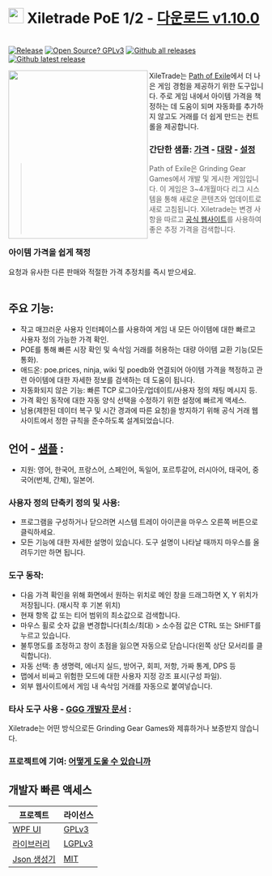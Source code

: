 # <img src="https://i.imgur.com/dhWQgtY.png" width="30" height="30"> Xiletrade PoE 1/2 - [다운로드 v1.10.0](https://github.com/maxensas/xiletrade/releases/download/1.10.0/Xiletrade_win-x64.7z)  

[<img width="20" height="15" src="https://user-images.githubusercontent.com/62154281/104107842-feae5080-52bf-11eb-8e8f-d8827f1f0334.png">](https://github.com/maxensas/xiletrade)
[<img width="20" height="15" src="https://user-images.githubusercontent.com/62154281/104107838-fd7d2380-52bf-11eb-8d47-f949fd7a3b58.png">](https://github.com/maxensas/xiletrade/blob/master/readme/README.kr.md)
[<img width="20" height="15" src="https://user-images.githubusercontent.com/62154281/104107835-fd7d2380-52bf-11eb-8e08-614b2610eca4.png">](https://github.com/maxensas/xiletrade/blob/master/readme/README.fr.md)
[<img width="20" height="15" src="https://user-images.githubusercontent.com/62154281/104107839-fe15ba00-52bf-11eb-807e-25088a595f33.png">](https://github.com/maxensas/xiletrade/blob/master/readme/README.es.md)
[<img width="20" height="15" src="https://user-images.githubusercontent.com/62154281/104107836-fd7d2380-52bf-11eb-8ba2-bcdc04dab8b9.png">](https://github.com/maxensas/xiletrade/blob/master/readme/README.de.md)
[<img width="20" height="15" src="https://user-images.githubusercontent.com/62154281/104107833-fce48d00-52bf-11eb-896a-c5671965cb51.png">](https://github.com/maxensas/xiletrade/blob/master/readme/README.pt.md)
[<img width="20" height="15" src="https://user-images.githubusercontent.com/62154281/104107837-fd7d2380-52bf-11eb-8df0-091c9d9cc05a.png">](https://github.com/maxensas/xiletrade/blob/master/readme/README.ru.md)
[<img width="20" height="15" src="https://user-images.githubusercontent.com/62154281/104107841-feae5080-52bf-11eb-8ca7-1f402cbf6e5e.png">](https://github.com/maxensas/xiletrade/blob/master/readme/README.th.md)
[<img width="20" height="15" src="https://user-images.githubusercontent.com/62154281/104107840-fe15ba00-52bf-11eb-939e-d98bba60877d.png">](https://github.com/maxensas/xiletrade/blob/master/readme/README.tw.md)
[<img width="20" height="15" src="https://user-images.githubusercontent.com/62154281/104107834-fce48d00-52bf-11eb-8902-02d5a6d457c8.png">](https://github.com/maxensas/xiletrade/blob/master/readme/README.cn.md)
[<img width="20" height="15" src="https://user-images.githubusercontent.com/62154281/222918792-06b9c888-bb96-40af-a27c-68b664fe60b5.png">](https://github.com/maxensas/xiletrade/blob/master/readme/README.jp.md)<br>
[![Release](https://img.shields.io/github/release/maxensas/xiletrade.svg)](https://github.com/maxensas/xiletrade/releases/) 
[![Open Source? GPLv3](https://badgen.net/badge/Open%20Source%20%3F/GPLv3/green?icon=github)](https://github.com/maxensas/xiletrade/tree/master/src)
[![Github all releases](https://img.shields.io/github/downloads/maxensas/xiletrade/total.svg)](https://GitHub.com/maxensas/xiletrade/releases/) [![Github latest release](https://img.shields.io/github/downloads/maxensas/xiletrade/latest/total.svg)](https://GitHub.com/maxensas/xiletrade/releases/)

<img align="left" width="275" height="332" src="https://user-images.githubusercontent.com/62154281/120822061-517df280-c556-11eb-9312-7e98127c6450.png">

XileTrade는 [Path of Exile](https://poe.game.daum.net/)에서 더 나은 게임 경험을 제공하기 위한 도구입니다. 주로 게임 내에서 아이템 가격을 책정하는 데 도움이 되며 자동화를 추가하지 않고도 거래를 더 쉽게 만드는 컨트롤을 제공합니다.
### 간단한 샘플: [가격](https://youtu.be/4mP3uOsr8oc) - [대량](https://youtu.be/6yuLZXTho-A) - [설정](https://youtu.be/libdIjrNM-8 )<br>
>Path of Exile은 Grinding Gear Games에서 개발 및 게시한 게임입니다. 이 게임은 3~4개월마다 리그 시스템을 통해 새로운 콘텐츠와 업데이트로 새로 고침됩니다.
>Xiletrade는 변경 사항을 따르고 [공식 웹사이트](https://poe.game.daum.net/trade/)를 사용하여 좋은 추정 가격을 검색합니다.
### 아이템 가격을 쉽게 책정
요청과 유사한 다른 판매와 적절한 가격 추정치를 즉시 받으세요.<br><br>

## 주요 기능:
* 작고 매끄러운 사용자 인터페이스를 사용하여 게임 내 모든 아이템에 대한 빠르고 사용자 정의 가능한 가격 확인.
* POE를 통해 빠른 시장 확인 및 속삭임 거래를 허용하는 대량 아이템 교환 기능(모든 통화).
* 애드온: poe.prices, ninja, wiki 및 poedb와 연결되어 아이템 가격을 책정하고 관련 아이템에 대한 자세한 정보를 검색하는 데 도움이 됩니다.
* 자동화되지 않은 기능: 빠른 TCP 로그아웃/업데이트/사용자 정의 채팅 메시지 등.
* 가격 확인 동작에 대한 자동 양식 선택을 수정하기 위한 설정에 빠르게 액세스.
* 남용(제한된 데이터 복구 및 시간 경과에 따른 요청)을 방지하기 위해 공식 거래 웹사이트에서 정한 규칙을 준수하도록 설계되었습니다.

## 언어 - [샘플](https://github.com/maxensas/xiletrade/blob/master/LANGUAGES.md) :
* 지원: 영어, 한국어, 프랑스어, 스페인어, 독일어, 포르투갈어, 러시아어, 태국어, 중국어(번체, 간체), 일본어.

### 사용자 정의 단축키 정의 및 사용:
* 프로그램을 구성하거나 닫으려면 시스템 트레이 아이콘을 마우스 오른쪽 버튼으로 클릭하세요.
* 모든 기능에 대한 자세한 설명이 있습니다. 도구 설명이 나타날 때까지 마우스를 올려두기만 하면 됩니다.

### 도구 동작:
* 다음 가격 확인을 위해 화면에서 원하는 위치로 메인 창을 드래그하면 X, Y 위치가 저장됩니다. (재시작 후 기본 위치)
* 현재 항목 값 또는 티어 범위의 최소값으로 검색합니다.
* 마우스 휠로 숫자 값을 변경합니다(최소/최대) > 소수점 값은 CTRL 또는 SHIFT를 누르고 있습니다.
* 불투명도를 조정하고 창이 초점을 잃으면 자동으로 닫습니다(왼쪽 상단 모서리를 클릭합니다).
* 자동 선택: 총 생명력, 에너지 실드, 방어구, 회피, 저항, 가짜 통계, DPS 등
* 맵에서 비싸고 위험한 모드에 대한 사용자 지정 강조 표시(구성 파일).
* 외부 웹사이트에서 게임 내 속삭임 거래를 자동으로 붙여넣습니다.

### 타사 도구 사용 - [GGG 개발자 문서](https://www.pathofexile.com/developer/docs/index#policy) :
Xiletrade는 어떤 방식으로든 Grinding Gear Games와 제휴하거나 보증받지 않습니다.<br>

### 프로젝트에 기여: [어떻게 도울 수 있습니까](https://github.com/maxensas/xiletrade/blob/master/CONTRIBUTING.md)

## 개발자 빠른 액세스
| 프로젝트 | 라이선스 |
|---------|---------|
| [WPF UI](https://github.com/maxensas/xiletrade/tree/master/src/Xiletrade) | [GPLv3](https://github.com/maxensas/xiletrade/blob/master/licenses/LICENSE_Xiletrade) |
| [라이브러리](https://github.com/maxensas/xiletrade/tree/master/src/Xiletrade.Library) | [LGPLv3](https://github.com/maxensas/xiletrade/blob/master/licenses/LICENSE_XiletradeLibrary) |
| [Json 생성기](https://github.com/maxensas/xiletrade/tree/master/src/Xiletrade.Json) | [MIT](https://github.com/maxensas/xiletrade/blob/master/licenses/LICENSE_XiletradeJson) |